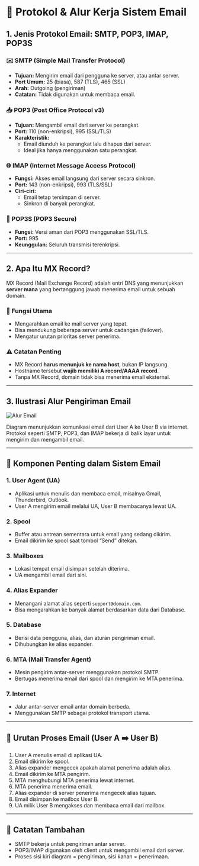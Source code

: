 # 📧 Protokol & Alur Kerja Sistem Email

## 1. Jenis Protokol Email: SMTP, POP3, IMAP, POP3S

### ✉️ SMTP (Simple Mail Transfer Protocol)

- **Tujuan:** Mengirim email dari pengguna ke server, atau antar server.
- **Port Umum:** 25 (biasa), 587 (TLS), 465 (SSL)
- **Arah:** Outgoing (pengiriman)
- **Catatan:** Tidak digunakan untuk membaca email.

### 📥 POP3 (Post Office Protocol v3)

- **Tujuan:** Mengambil email dari server ke perangkat.
- **Port:** 110 (non-enkripsi), 995 (SSL/TLS)
- **Karakteristik:**
  - Email diunduh ke perangkat lalu dihapus dari server.
  - Ideal jika hanya menggunakan satu perangkat.

### 🌐 IMAP (Internet Message Access Protocol)

- **Fungsi:** Akses email langsung dari server secara sinkron.
- **Port:** 143 (non-enkripsi), 993 (TLS/SSL)
- **Ciri-ciri:**
  - Email tetap tersimpan di server.
  - Sinkron di banyak perangkat.

### 🔐 POP3S (POP3 Secure)

- **Fungsi:** Versi aman dari POP3 menggunakan SSL/TLS.
- **Port:** 995
- **Keunggulan:** Seluruh transmisi terenkripsi.

---

## 2. Apa Itu MX Record?

MX Record (Mail Exchange Record) adalah entri DNS yang menunjukkan **server mana** yang bertanggung jawab menerima email untuk sebuah domain.

### 🎯 Fungsi Utama

- Mengarahkan email ke mail server yang tepat.
- Bisa mendukung beberapa server untuk cadangan (failover).
- Mengatur urutan prioritas server penerima.

### ⚠️ Catatan Penting

- MX Record **harus menunjuk ke nama host**, bukan IP langsung.
- Hostname tersebut **wajib memiliki A record/AAAA record**.
- Tanpa MX Record, domain tidak bisa menerima email eksternal.

---

## 3. Ilustrasi Alur Pengiriman Email

![Alur Email](https://github.com/user-attachments/assets/f27c3720-2546-49f0-845d-ba782d937d98)

Diagram menunjukkan komunikasi email dari User A ke User B via internet. Protokol seperti SMTP, POP3, dan IMAP bekerja di balik layar untuk mengirim dan mengambil email.

---

## 🧩 Komponen Penting dalam Sistem Email

### 1. **User Agent (UA)**
- Aplikasi untuk menulis dan membaca email, misalnya Gmail, Thunderbird, Outlook.
- User A mengirim email melalui UA, User B membacanya lewat UA.

### 2. **Spool**
- Buffer atau antrean sementara untuk email yang sedang dikirim.
- Email dikirim ke spool saat tombol “Send” ditekan.

### 3. **Mailboxes**
- Lokasi tempat email disimpan setelah diterima.
- UA mengambil email dari sini.

### 4. **Alias Expander**
- Menangani alamat alias seperti `support@domain.com`.
- Bisa mengarahkan ke banyak alamat berdasarkan data dari Database.

### 5. **Database**
- Berisi data pengguna, alias, dan aturan pengiriman email.
- Dihubungkan ke alias expander.

### 6. **MTA (Mail Transfer Agent)**
- Mesin pengirim antar-server menggunakan protokol SMTP.
- Bertugas menerima email dari spool dan mengirim ke MTA penerima.

### 7. **Internet**
- Jalur antar-server email antar domain berbeda.
- Menggunakan SMTP sebagai protokol transport utama.

---

## 🔄 Urutan Proses Email (User A ➡️ User B)

1. User A menulis email di aplikasi UA.
2. Email dikirim ke spool.
3. Alias expander mengecek apakah alamat penerima adalah alias.
4. Email dikirim ke MTA pengirim.
5. MTA menghubungi MTA penerima lewat internet.
6. MTA penerima menerima email.
7. Alias expander di server penerima mengecek alias tujuan.
8. Email disimpan ke mailbox User B.
9. UA milik User B mengakses dan membaca email dari mailbox.

---

## 📌 Catatan Tambahan

- SMTP bekerja untuk pengiriman antar server.
- POP3/IMAP digunakan oleh client untuk mengambil email dari server.
- Proses sisi kiri diagram = pengiriman, sisi kanan = penerimaan.

